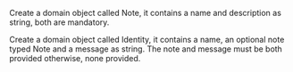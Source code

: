 Create a domain object called Note, it contains a name and description as string, both are mandatory.

Create a domain object called Identity, it contains a name, an optional note typed Note and a message as string.  The note and message must be both provided otherwise, none provided.

